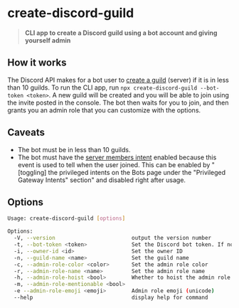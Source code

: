 # create-discord-guild
> **CLI app to create a Discord guild using a bot account and giving yourself admin**

## How it works
The Discord API makes for a bot user to [create a guild](https://discord.com/developers/docs/resources/guild#create-guild) (server) if it is in less than 10 guilds. To run the CLI app, run `npx create-discord-guild --bot-token <token>`. A new guild will be created and you will be able to join using the invite posted in the console. The bot then waits for you to join, and then grants you an admin role that you can customize with the options. 

## Caveats
- The bot must be in less than 10 guilds. 
- The bot must have the [server members intent](https://discord.com/developers/docs/topics/gateway#privileged-intents) enabled because this event is used to tell when the user joined. This can be enabled by "[toggling] the privileged intents on the Bots page under the "Privileged Gateway Intents" section" and disabled right after usage.  

## Options
```sh
Usage: create-discord-guild [options]

Options:
  -V, --version                        output the version number
  -t, --bot-token <token>              Set the Discord bot token. If not specified, use bot owner
  -i, --owner-id <id>                  Set the owner ID
  -n, --guild-name <name>              Set the guild name
  -c, --admin-role-color <color>       Set the admin role color
  -r, --admin-role-name <name>         Set the admin role name
  -h, --admin-role-hoist <bool>        Whether to hoist the admin role or not
  -m, --admin-role-mentionable <bool>
  -e --admin-role-emoji <emoji>        Admin role emoji (unicode)
  --help                               display help for command
  ```

